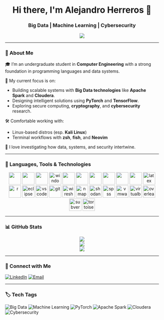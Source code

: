 <h1 align="center">Hi there, I'm Alejandro Herreros 👋</h1>
<h3 align="center">Big Data | Machine Learning | Cybersecurity</h3>

<p align="center">
  <img src="https://github-profile-trophy.vercel.app/?username=aherreros-dev&theme=darkhub&no-bg=true&margin-w=10" />
</p>

---

### 🧠 About Me

🎓 I’m an undergraduate student in **Computer Engineering** with a strong foundation in programming languages and data systems.

🚀 My current focus is on:
- Building scalable systems with **Big Data technologies** like **Apache Spark** and **Cloudera**.
- Designing intelligent solutions using **PyTorch** and **TensorFlow**.
- Exploring secure computing, **cryptography**, and **cybersecurity** research.

🛠️ Comfortable working with:
- Linux-based distros (esp. **Kali Linux**)
- Terminal workflows with **zsh**, **fish**, and **Neovim**

💬 I love investigating how data, systems, and security intertwine.

---

### 🧰 Languages, Tools & Technologies

<p align="center">
  <img src="https://cdn.jsdelivr.net/gh/devicons/devicon/icons/python/python-original.svg" width="40" />
  <img src="https://cdn.jsdelivr.net/gh/devicons/devicon/icons/java/java-original.svg" width="40" />
  <img src="https://cdn.jsdelivr.net/gh/devicons/devicon/icons/c/c-original.svg" width="40" />
  <img src="https://cdn.jsdelivr.net/gh/devicons/devicon/icons/windows8/windows8-original.svg" height="40" alt="windows"/>
  <img src="https://cdn.jsdelivr.net/gh/devicons/devicon/icons/linux/linux-original.svg" width="40" />
  <img src="https://cdn.jsdelivr.net/gh/devicons/devicon/icons/tensorflow/tensorflow-original.svg" width="40" />
  <img src="https://cdn.jsdelivr.net/gh/devicons/devicon/icons/pytorch/pytorch-original.svg" width="40" />
  <img src="https://cdn.jsdelivr.net/gh/devicons/devicon/icons/apache/apache-original.svg" width="40" />
  <img src="https://cdn.jsdelivr.net/gh/devicons/devicon/icons/debian/debian-original.svg" width="40" />
  <img src="https://cdn.jsdelivr.net/gh/devicons/devicon/icons/neovim/neovim-original.svg" width="40" />
  <img src="https://cdn.jsdelivr.net/gh/devicons/devicon/icons/latex/latex-original.svg" height="40" alt="latex"/>
  <img src="https://cdn.jsdelivr.net/gh/devicons/devicon/icons/r/r-original.svg" height="40" alt="r"/>
  <img src="https://cdn.jsdelivr.net/gh/devicons/devicon/icons/eclipse/eclipse-original.svg" height="40" alt="eclipse"/>
  <img src="https://cdn.jsdelivr.net/gh/devicons/devicon/icons/vscode/vscode-original.svg" height="40" alt="vscode"/>
  <img src="https://cdn.jsdelivr.net/gh/devicons/devicon/icons/git/git-original.svg" height="40" alt="git"/>
  <!-- Wireshark -->
  <img src="https://upload.wikimedia.org/wikipedia/commons/d/d2/Wireshark_icon.svg" height="40" alt="wireshark"/>

  <!-- Nmap -->
  <img src="https://icons8.com/icons/set/nmap" height="40" alt="nmap"/>

  <!-- Shodan -->
  <img src="https://upload.wikimedia.org/wikipedia/commons/3/3b/Shodan_logo.svg" height="40" alt="shodan"/>

  <!-- IBM SPSS Statistics -->
  <img src="https://techicons.dev/icons/spss" height="40" alt="spss"/>

  <!-- VMware -->
  <img src="https://www.svgrepo.com/show/377851/vmware.svg" height="40" alt="vmware"/>

  <!-- Oracle VirtualBox -->
  <img src="https://upload.wikimedia.org/wikipedia/commons/3/3e/VirtualBox_logo.svg" height="40" alt="virtualbox"/>

  <!-- Overleaf -->
  <img src="https://www.svgrepo.com/show/306528/overleaf.svg" height="40" alt="overleaf"/>

  <!-- Subversion -->
  <img src="https://www.svgrepo.com/show/306815/subversion.svg" height="40" alt="subversion"/>

  <!-- TortoiseSVN -->
  <img src="https://iconduck.com/icons/20800/tortoisesvn" height="40" alt="tortoisesvn"/>
</p>

---

### 📊 GitHub Stats

<p align="center">
  <img src="https://github-readme-stats.vercel.app/api?username=aherreros-dev&show_icons=true&theme=github_dark&hide_title=true" />
  <br/>
  <img src="https://github-readme-streak-stats.herokuapp.com?user=aherreros-dev&theme=github-dark&date_format=M%20j%5B%2C%20Y%5D"/>
  <br/>
  <img src="https://github-readme-activity-graph.vercel.app/graph?username=aherreros-dev&theme=github-dark" />
</p>

---

### 🧭 Connect with Me

[![LinkedIn](https://img.shields.io/badge/LinkedIn-blue?style=flat&logo=linkedin&labelColor=0A66C2)](https://www.linkedin.com/in/alejandro-herreros-rueda/)
[![Email](https://img.shields.io/badge/Email-Contact-%23D14836?style=flat&logo=gmail&logoColor=white)](mailto:alejandro.h.reachout@gmail.com)

---

### 🏷️ Tech Tags

![Big Data](https://img.shields.io/badge/Big%20Data-%23007ACC.svg?style=for-the-badge&logo=databricks&logoColor=white)
![Machine Learning](https://img.shields.io/badge/Machine%20Learning-%23FF6F00.svg?style=for-the-badge&logo=tensorflow&logoColor=white)
![PyTorch](https://img.shields.io/badge/PyTorch-EE4C2C?style=for-the-badge&logo=pytorch&logoColor=white)
![Apache Spark](https://img.shields.io/badge/Apache%20Spark-E25A1C?style=for-the-badge&logo=apachespark&logoColor=white)
![Cloudera](https://img.shields.io/badge/Cloudera-06306B?style=for-the-badge&logo=cloudera&logoColor=white)
![Cybersecurity](https://img.shields.io/badge/Cybersecurity-%23FF0000.svg?style=for-the-badge&logo=hackthebox&logoColor=white)
